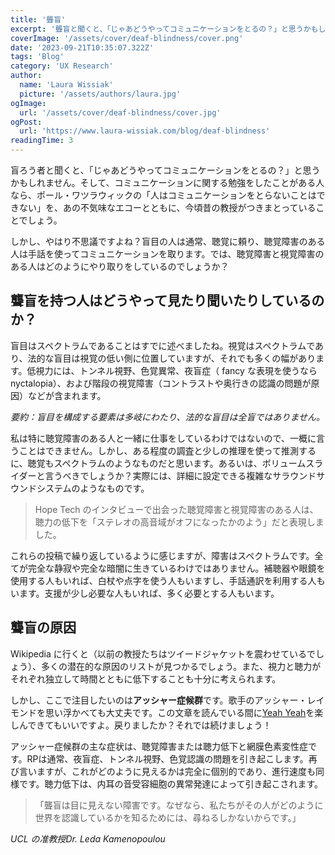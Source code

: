 ```yaml
---
title: '聾盲'
excerpt: '聾盲と聞くと、「じゃあどうやってコミュニケーションをとるの？」と思うかもしれません。そして、コミュニケーションに関する勉強をしたことがある人なら、ポール・ワツラウィックの「人はコミュニケーションをとらないことはできない」を、あの不気味なエコーとともに、今頃昔の教授がつきまとっていることでしょう。。。'
coverImage: '/assets/cover/deaf-blindness/cover.png'
date: '2023-09-21T10:35:07.322Z'
tags: 'Blog'
category: 'UX Research'
author:
  name: 'Laura Wissiak'
  picture: '/assets/authors/laura.jpg'
ogImage:
  url: '/assets/cover/deaf-blindness/cover.jpg'
ogPost:
  url: 'https://www.laura-wissiak.com/blog/deaf-blindness'
readingTime: 3
---
```


盲ろう者と聞くと、「じゃあどうやってコミュニケーションをとるの？」と思うかもしれません。そして、コミュニケーションに関する勉強をしたことがある人なら、ポール・ワツラウィックの「人はコミュニケーションをとらないことはできない」を、あの不気味なエコーとともに、今頃昔の教授がつきまとっていることでしょう。

しかし、やはり不思議ですよね？盲目の人は通常、聴覚に頼り、聴覚障害のある人は手話を使ってコミュニケーションを取ります。では、聴覚障害と視覚障害のある人はどのようにやり取りをしているのでしょうか？

## 聾盲を持つ人はどうやって見たり聞いたりしているのか？

盲目はスペクトラムであることはすでに述べましたね。視覚はスペクトラムであり、法的な盲目は視覚の低い側に位置していますが、それでも多くの幅があります。低視力には、トンネル視野、色覚異常、夜盲症（ fancy な表現を使うなら nyctalopia）、および階段の視覚障害（コントラストや奥行きの認識の問題が原因）などが含まれます。

_要約：盲目を構成する要素は多岐にわたり、法的な盲目は全盲ではありません。_

私は特に聴覚障害のある人と一緒に仕事をしているわけではないので、一概に言うことはできません。しかし、ある程度の調査と少しの推理を使って推測するに、聴覚もスペクトラムのようなものだと思います。あるいは、ボリュームスライダーと言うべきでしょうか？実際には、詳細に設定できる複雑なサラウンドサウンドシステムのようなものです。

> Hope Tech のインタビューで出会った聴覚障害と視覚障害のある人は、聴力の低下を「ステレオの高音域がオフになったかのよう」だと表現しました。

これらの投稿で繰り返しているように感じますが、障害はスペクトラムです。全てが完全な静寂や完全な暗闇に生きているわけではありません。補聴器や眼鏡を使用する人もいれば、白杖や点字を使う人もいますし、手話通訳を利用する人もいます。支援が少し必要な人もいれば、多く必要とする人もいます。

## 聾盲の原因

Wikipedia に行くと（以前の教授たちはツイードジャケットを震わせているでしょう）、多くの潜在的な原因のリストが見つかるでしょう。また、視力と聴力がそれぞれ独立して時間とともに低下することも十分に考えられます。

しかし、ここで注目したいのは**アッシャー症候群**です。歌手のアッシャー・レイモンドを思い浮かべても大丈夫です。この文章を読んでいる間に[Yeah Yeah](https://www.youtube.com/watch?v=ut71pbXxao0)を楽しんできてもいいですよ。戻りましたか？それでは続けましょう！

アッシャー症候群の主な症状は、聴覚障害または聴力低下と網膜色素変性症です。RPは通常、夜盲症、トンネル視野、色覚認識の問題を引き起こします。再び言いますが、これがどのように見えるかは完全に個別的であり、進行速度も同様です。聴力低下は、内耳の音受容細胞の異常発達によって引き起こされます。

> 「聾盲は目に見えない障害です。なぜなら、私たちがその人がどのように世界を認識しているかを知るためには、尋ねるしかないからです。」

_UCL の准教授Dr. Leda Kamenopoulou_
